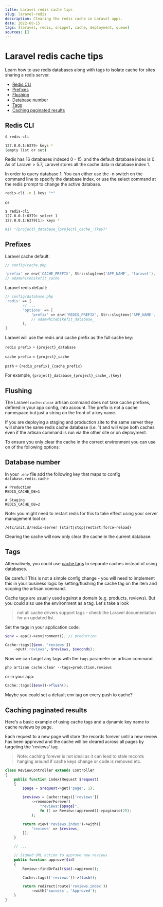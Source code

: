 ```yaml
---
title: Laravel redis cache tips
slug: laravel-redis
description: Clearing the redis cache in Laravel apps.
date: 2022-08-15
tags: [laravel, redis, snippet, cache, deployment, queue]
sources: []
---
```


# Laravel redis cache tips

Learn how to use redis databases along with tags to isolate cache for sites sharing a redis server.

- [Redis CLI](#redis-cli)
- [Prefixes](#prefixes)
- [Flushing](#flushing)
- [Database number](#database-number)
- [Tags](#tags)
- [Caching paginated results](#caching-paginated-results)

## Redis CLI
```bash
$ redis-cli

127.0.0.1:6379> keys *
(empty list or set)
```

Redis has 16 databases indexed 0 - 15, and the default database index is 0.
As of Laravel > 5.7, Laravel stores all the cache data in database index 1.

In order to query database 1. You can either use the -n switch on the command line to specify the database index, or use the select command at the redis prompt to change the active database.

```bash
redis-cli -n 1 keys "*"
```
or
```bash
$ redis-cli
127.0.0.1:6379> select 1
127.0.0.1:6379[1]> keys *

#1) "{project}_database_{project}_cache_:{key}"
```

## Prefixes

Laravel cache default:
```php
// config/cache.php

'prefix' => env('CACHE_PREFIX', Str::slug(env('APP_NAME', 'laravel'), '_').'_cache'),
// adamwhitebikefit_cache
```

Laravel redis default:
```php
// config/database.php
'redis' => [
        // ...
        'options' => [
            'prefix' => env('REDIS_PREFIX', Str::slug(env('APP_NAME', 'laravel'), '_').'_database_'),
            // adamwhitebikefit_database_
        ],
]
```

Laravel will use the redis and cache prefix as the full cache key:

`redis prefix` = `{project}_database`

`cache prefix` = `{project}_cache`

`path` = `{redis_prefix}_{cache_prefix}`

For example, `{project}_database_{project}_cache_:{key}`

## Flushing

The Laravel `cache:clear` artisan command does not take cache prefixes, defined in your app config, into account. The prefix is not a cache namespace but just a string on the front of a key name.

If you are deploying a staging and production site to the same server they will share the same redis cache database (i.e. 1) and will wipe both caches even if the artisan command is run via the other site or on deployment.

To ensure you only clear the cache in the correct environment you can use on of the following options:

## Database number

In your `.env` file add the following key that maps to config `database.redis.cache`
```
# Production
REDIS_CACHE_DB=1

# Staging
REDIS_CACHE_DB=2
```

Note: you might need to restart redis for this to take effect using your server management tool or:
```
/etc/init.d/redis-server {start|stop|restart|force-reload}
```

Clearing the cache will now only clear the cache in the current database.

## Tags

Alternatively, you could use [cache tags](https://laravel.com/docs/cache#storing-tagged-cache-items) to separate caches instead of using databases.

Be careful! This is not a simple config change - you will need to implement this in your business logic by setting/flushing the cache tag on the item and scoping the artisan command.

Cache tags are usually used against a domain (e.g. products, reviews). But you could also use the environment as a tag. Let's take a look

> not all cache drivers support tags - check the Laravel documentation for an updated list.

Set the tags in your application code:
```php
$env = app()->environment(); // production

Cache::tags([$env, 'reviews'])
    ->put('reviews', $reviews, $seconds);
```

Now we can target any tags with the `tags` parameter on artisan command
```
php artisan cache:clear --tags=production,reviews
```

or in your app:
```php
Cache::tags([$env])->flush();
```

Maybe you could set a default env tag on every push to cache?

## Caching paginated results

Here's a basic example of using cache tags and a dynamic key name to cache reviews by page.

Each request to a new page will store the records forever until a new review has been approved and the cache will be cleared across all pages by targeting the 'reviews' tag.

> Note: caching forever is not ideal as it can lead to stale records hanging around if cache keys change or code is removed etc.

```php
class ReviewController extends Controller
{
    public function index(Request $request)
    {
        $page = $request->get('page', 1);

        $reviews = Cache::tags(['reviews'])
            ->rememberForever(
                "reviews:{$page}",
                fn () => Review::approved()->paginate(25);
            );

        return view('reviews.index')->with([
            'reviews' => $reviews,
        ]);
    }

    // ...

    // Signed URL action to approve new reviews
    public function approve($id)
    {
        Review::findOrFail($id)->approve();

        Cache::tags(['reviews'])->flush();

        return redirect(route('reviews.index'))
            ->with('success', 'Approved');
    }
}
```